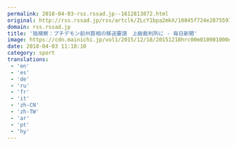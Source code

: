 ```yaml
---
permalink: 2018-04-03-rss.rssad.jp--1612813872.html
original: http://rss.rssad.jp/rss/artclk/ZLcY1bpa2mkX/10845f724e287559792d9cf50237201f?ul=lP.rNmswKa64LCzkf8AC2sef7EYOp6hdzLbb6DS8_cNKX8DMsJnf7q5INnw2LYvXZz4TL8wSP7hcaTiEo9FKCi9Fqvom
domain: rss.rssad.jp
title: '独検察：プチデモン前州首相の移送要請　上級裁判所に - 毎日新聞'
image: https://cdn.mainichi.jp/vol1/2015/12/18/20151218hrc00m010001000q/9.jpg?2
date: 2018-04-03 11:18:10
category: sport
translations: 
 - 'en'
 - 'es'
 - 'de'
 - 'ru'
 - 'fr'
 - 'it'
 - 'zh-CN'
 - 'zh-TW'
 - 'ar'
 - 'pt'
 - 'hy'
---
```


